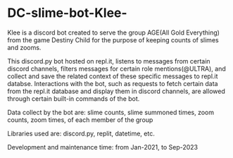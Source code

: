 # DC-slime-bot-Klee-
Klee is a discord bot created to serve the group AGE(All Gold Everything) from the game Destiny Child for the purpose of keeping counts of slimes and zooms.

This discord.py bot hosted on repl.it, listens to messages from certain discord channels, filters messages for certain role mentions(@ULTRA), 
and collect and save the related context of these specific messages to repl.it databse. Interactions with the bot, such as requests to fetch certain data
from the repl.it database and display them in discord channels, are allowed through certain built-in commands of the bot.

Data collect by the bot are: slime counts, slime summoned times, zoom counts, zoom times, of each member of the group

Libraries used are: discord.py, replit, datetime, etc.

Development and maintenance time: from Jan-2021, to Sep-2023
